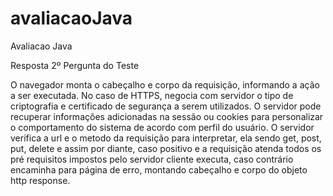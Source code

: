 # avaliacaoJava
Avaliacao Java

Resposta 2º Pergunta do Teste

O navegador monta o cabeçalho e corpo da requisição, informando a ação a ser executada.
No caso de HTTPS, negocia com servidor o tipo de criptografia e certificado de segurança a serem utilizados.
O servidor pode recuperar informações adicionadas na sessão ou cookies para personalizar o comportamento do sistema de acordo com perfil do usuário.
O servidor verifica a url e o metodo da requisição para interpretar, ela sendo get, post, put, delete e assim por diante, caso positivo e a requisição atenda todos os pré requisitos impostos pelo servidor cliente executa, caso contrário encaminha para página de erro, montando cabeçalho e corpo do objeto http response.
